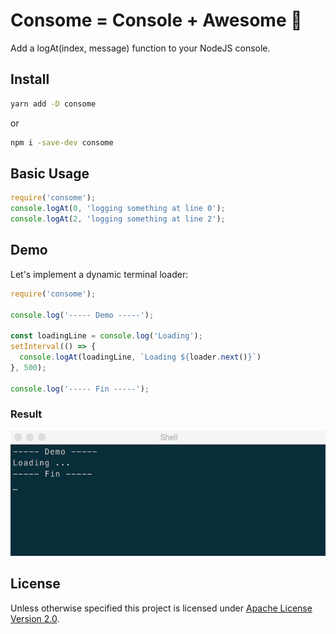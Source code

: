 # Consome = Console + Awesome :raised_hands:
Add a logAt(index, message) function to your NodeJS console.


## Install

```sh
yarn add -D consome
```

or

```sh
npm i -save-dev consome
```

## Basic Usage
```js
require('consome');
console.logAt(0, 'logging something at line 0');
console.logAt(2, 'logging something at line 2');
```

## Demo
Let's implement a dynamic terminal loader:
```js
require('consome');

console.log('----- Demo -----');

const loadingLine = console.log('Loading');
setInterval(() => {
  console.logAt(loadingLine, `Loading ${loader.next()}`)
}, 500);

console.log('----- Fin -----');
```
### Result
<img src="./demo.gif" height="200px" />


## License
Unless otherwise specified this project is licensed under [Apache License Version 2.0](./LICENSE).
